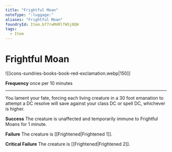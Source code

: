 ```yaml
---
title: "Frightful Moan"
noteType: ":luggage:"
aliases: "Frightful Moan"
foundryId: Item.bf7rwM4RlfWSj0QH
tags:
  - Item
---
```


# Frightful Moan
![[icons-sundries-books-book-red-exclamation.webp|150]]

**Frequency** once per 10 minutes

* * *

You lament your fate, forcing each living creature in a 30 foot emanation to attempt a DC resolve will save against your class DC or spell DC, whichever is higher.

**Success** The creature is unaffected and temporarily immune to Frightful Moans for 1 minute.

**Failure** The creature is [[Frightened|Frightened 1]].

**Critical Failure** The creature is [[Frightened|Frightened 2]].
